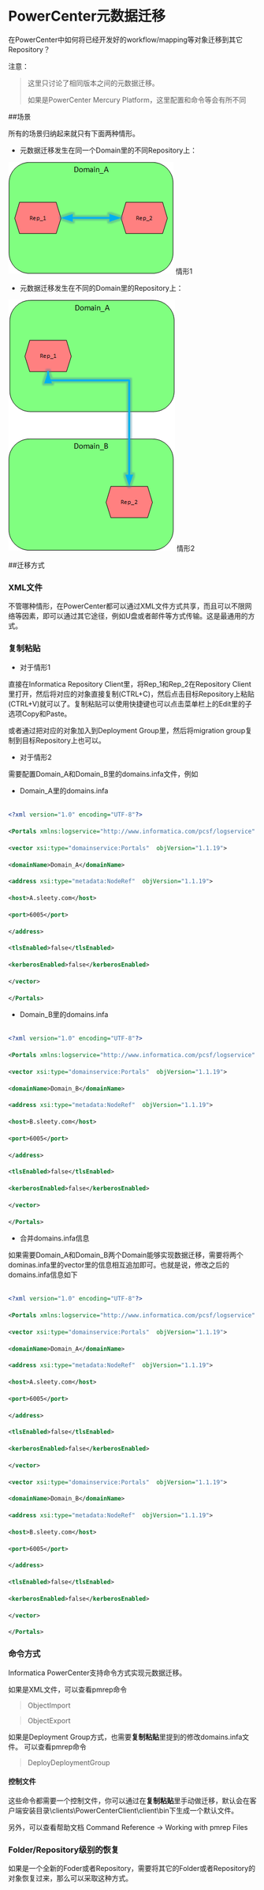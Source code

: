 # PowerCenter元数据迁移


在PowerCenter中如何将已经开发好的workflow/mapping等对象迁移到其它Repository？

注意：
> 这里只讨论了相同版本之间的元数据迁移。
>
> 如果是PowerCenter Mercury Platform，这里配置和命令等会有所不同


##场景

所有的场景归纳起来就只有下面两种情形。

- 元数据迁移发生在同一个Domain里的不同Repository上：

![数据迁移情形1](Migration1.png) 情形1

- 元数据迁移发生在不同的Domain里的Repository上：

![数据迁移情形2](Migration2.png) 情形2

##迁移方式

### XML文件
不管哪种情形，在PowerCenter都可以通过XML文件方式共享，而且可以不限网络等因素，即可以通过其它途径，例如U盘或者邮件等方式传输。这是最通用的方式。

### 复制粘贴
- 对于情形1

直接在Informatica Repository Client里，将Rep_1和Rep_2在Repository Client里打开，然后将对应的对象直接复制(CTRL+C)，然后点击目标Repository上粘贴(CTRL+V)就可以了。复制粘贴可以使用快捷键也可以点击菜单栏上的Edit里的子选项Copy和Paste。

或者通过把对应的对象加入到Deployment Group里，然后将migration group复制到目标Repository上也可以。

- 对于情形2

需要配置Domain_A和Domain_B里的domains.infa文件，例如

- Domain_A里的domains.infa 

```xml

<?xml version="1.0" encoding="UTF-8"?>

<Portals xmlns:logservice="http://www.informatica.com/pcsf/logservice" xmlns:domainservice="http://www.informatica.com/pcsf/domainservice" xmlns:domainconfigservice="http://www.informatica.com/pcsf/domainconfigservice" xmlns:alertservice="http://www.informatica.com/pcsf/alertservice" xmlns:usermanagement="http://www.informatica.com/pcsf/usermanagement" xmlns:webserviceshub="http://www.informatica.com/pcsf/webserviceshub" xmlns:xsi="http://www.w3.org/2001/XMLSchema-instance" xmlns:domainbackup="http://www.informatica.com/pcsf/domainbackup" xmlns:xsd="http://www.w3.org/2001/XMLSchema" xmlns:licenseusage="http://www.informatica.com/pcsf/licenseusage" xmlns:metadata="http://www.informatica.com/pcsf/metadata" xmlns:common="http://www.informatica.com/pcsf/common"  xsi:type="common:PCSFVector"  objVersion="1.1.19">

<vector xsi:type="domainservice:Portals"  objVersion="1.1.19">

<domainName>Domain_A</domainName>

<address xsi:type="metadata:NodeRef"  objVersion="1.1.19">

<host>A.sleety.com</host>

<port>6005</port>

</address>

<tlsEnabled>false</tlsEnabled>

<kerberosEnabled>false</kerberosEnabled>

</vector>

</Portals>

```

- Domain_B里的domains.infa

```xml

<?xml version="1.0" encoding="UTF-8"?>

<Portals xmlns:logservice="http://www.informatica.com/pcsf/logservice" xmlns:domainservice="http://www.informatica.com/pcsf/domainservice" xmlns:domainconfigservice="http://www.informatica.com/pcsf/domainconfigservice" xmlns:alertservice="http://www.informatica.com/pcsf/alertservice" xmlns:usermanagement="http://www.informatica.com/pcsf/usermanagement" xmlns:webserviceshub="http://www.informatica.com/pcsf/webserviceshub" xmlns:xsi="http://www.w3.org/2001/XMLSchema-instance" xmlns:domainbackup="http://www.informatica.com/pcsf/domainbackup" xmlns:xsd="http://www.w3.org/2001/XMLSchema" xmlns:licenseusage="http://www.informatica.com/pcsf/licenseusage" xmlns:metadata="http://www.informatica.com/pcsf/metadata" xmlns:common="http://www.informatica.com/pcsf/common"  xsi:type="common:PCSFVector"  objVersion="1.1.19">

<vector xsi:type="domainservice:Portals"  objVersion="1.1.19">

<domainName>Domain_B</domainName>

<address xsi:type="metadata:NodeRef"  objVersion="1.1.19">

<host>B.sleety.com</host>

<port>6005</port>

</address>

<tlsEnabled>false</tlsEnabled>

<kerberosEnabled>false</kerberosEnabled>

</vector>

</Portals>

```

- 合并domains.infa信息

如果需要Domain_A和Domain_B两个Domain能够实现数据迁移，需要将两个dominas.infa里的vector里的信息相互追加即可。也就是说，修改之后的domains.infa信息如下

```xml

<?xml version="1.0" encoding="UTF-8"?>

<Portals xmlns:logservice="http://www.informatica.com/pcsf/logservice" xmlns:domainservice="http://www.informatica.com/pcsf/domainservice" xmlns:domainconfigservice="http://www.informatica.com/pcsf/domainconfigservice" xmlns:alertservice="http://www.informatica.com/pcsf/alertservice" xmlns:usermanagement="http://www.informatica.com/pcsf/usermanagement" xmlns:webserviceshub="http://www.informatica.com/pcsf/webserviceshub" xmlns:xsi="http://www.w3.org/2001/XMLSchema-instance" xmlns:domainbackup="http://www.informatica.com/pcsf/domainbackup" xmlns:xsd="http://www.w3.org/2001/XMLSchema" xmlns:licenseusage="http://www.informatica.com/pcsf/licenseusage" xmlns:metadata="http://www.informatica.com/pcsf/metadata" xmlns:common="http://www.informatica.com/pcsf/common"  xsi:type="common:PCSFVector"  objVersion="1.1.19">

<vector xsi:type="domainservice:Portals"  objVersion="1.1.19">

<domainName>Domain_A</domainName>

<address xsi:type="metadata:NodeRef"  objVersion="1.1.19">

<host>A.sleety.com</host>

<port>6005</port>

</address>

<tlsEnabled>false</tlsEnabled>

<kerberosEnabled>false</kerberosEnabled>

</vector>

<vector xsi:type="domainservice:Portals"  objVersion="1.1.19">

<domainName>Domain_B</domainName>

<address xsi:type="metadata:NodeRef"  objVersion="1.1.19">

<host>B.sleety.com</host>

<port>6005</port>

</address>

<tlsEnabled>false</tlsEnabled>

<kerberosEnabled>false</kerberosEnabled>

</vector>

</Portals>

```


### 命令方式

Informatica PowerCenter支持命令方式实现元数据迁移。

如果是XML文件，可以查看pmrep命令

> ObjectImport 

> ObjectExport

如果是Deployment Group方式，也需要**复制粘贴**里提到的修改domains.infa文件。
可以查看pmrep命令

> DeployDeploymentGroup


#### 控制文件

这些命令都需要一个控制文件，你可以通过在**复制粘贴**里手动做迁移，默认会在客户端安装目录<installationPath>\clients\PowerCenterClient\client\bin下生成一个默认文件。

另外，可以查看帮助文档 Command Reference -> Working with pmrep Files


### Folder/Repository级别的恢复

如果是一个全新的Foder或者Repository，需要将其它的Folder或者Repository的对象恢复过来，那么可以采取这种方式。

